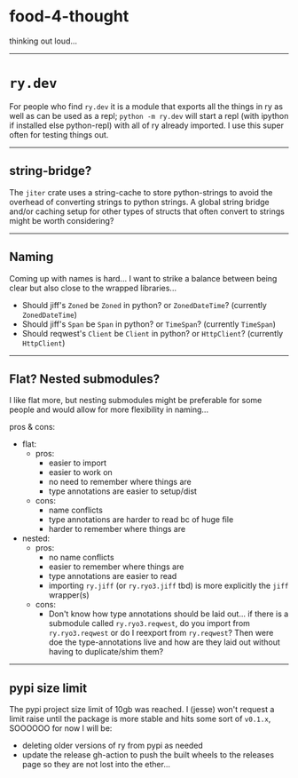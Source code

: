 # food-4-thought

thinking out loud...

---

# `ry.dev`

For people who find `ry.dev` it is a module that exports all the things in ry as
well as can be used as a repl; `python -m ry.dev` will start a repl (with
ipython if installed else python-repl) with all of ry already imported. I use
this super often for testing things out.

---

## string-bridge?

The `jiter` crate uses a string-cache to store python-strings to avoid the
overhead of converting strings to python strings. A global string bridge and/or
caching setup for other types of structs that often convert to strings might be
worth considering?

---

## Naming

Coming up with names is hard... I want to strike a balance between being clear
but also close to the wrapped libraries...

- Should jiff's `Zoned` be `Zoned` in python? or `ZonedDateTime`? (currently
  `ZonedDateTime`)
- Should jiff's `Span` be `Span` in python? or `TimeSpan`? (currently
  `TimeSpan`)
- Should reqwest's `Client` be `Client` in python? or `HttpClient`? (currently
  `HttpClient`)

---

## Flat? Nested submodules?

I like flat more, but nesting submodules might be preferable for some people and
would allow for more flexibility in naming...

pros & cons:

- flat:
  - pros:
    - easier to import
    - easier to work on
    - no need to remember where things are
    - type annotations are easier to setup/dist
  - cons:
    - name conflicts
    - type annotations are harder to read bc of huge file
    - harder to remember where things are
- nested:
  - pros:
    - no name conflicts
    - easier to remember where things are
    - type annotations are easier to read
    - importing `ry.jiff` (or `ry.ryo3.jiff` tbd) is more explicitly the `jiff`
      wrapper(s)
  - cons:
    - Don't know how type annotations should be laid out... if there is a
      submodule called `ry.ryo3.reqwest`, do you import from `ry.ryo3.reqwest`
      or do I reexport from `ry.reqwest`? Then were doe the type-annotations
      live and how are they laid out without having to duplicate/shim them?

---

## pypi size limit

The pypi project size limit of 10gb was reached. I (jesse) won't request a limit
raise until the package is more stable and hits some sort of `v0.1.x`, SOOOOOO
for now I will be:
- deleting older versions of ry from pypi as needed
- update the release gh-action to push the built wheels to the releases page  so they are not lost into the ether...

